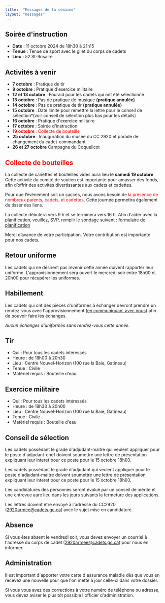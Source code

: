 ```yaml
---
title:  "Messages de la semaine"
layout: "messages"
---
```

 
## Soirée d'instruction  

- **Date** : 11 octobre 2024 de 18h30 à 21h15
- **Tenue** : Tenue de sport avec le gilet du corps de cadets
- **Lieu** : 52 St-Rosaire
 
## Activités à venir

- **7 octobre** : Pratique de tir
- **9 octobre** : Pratique d'exercice militaire
- **12 et 13 octobre** : Fouraid pour les cadets qui ont été sélectionné
- **13 octobre** : Pas de pratique de musique **(pratique annulée)**
- **14 octobre** : Pas de pratique de tir **(pratique annulée)**
- **15 octobre** : Date limite pour remettre la lettre pour le conseil de sélection*(voir conseil de sélection plus bas pour les détails)
- **16 octobre** : Pratique d'exercice militaire
- **17 octobre** : Soirée d'instruction
- <span style="color: red">**19 octobre** : Collecte de bouteille</span>
- **25 octobre** : Inauguration du musée du CC 2920 et parade de changement du cadet-commandant
- **26 et 27 octobre** Campagne du Coquelicot

<h2 style="color: red; ">Collecte de bouteilles</h2>

La collecte de canettes et bouteilles vides aura lieu le **samedi 19 octobre**. Cette activité du comité de soutien est importante pour amasser des fonds, afin d’offrir des activités divertissantes aux cadets et cadettes. 

Pour que l’événement soit un succès, nous avons besoin de <span style="color: red;">la présence de nombreux parents, cadets, et cadettes</span>.  Cette journée permettra également de tisser des liens.

La collecte débutera vers 9 h et se terminera vers 16 h. Afin d'aider avec la planification, veuillez, SVP, remplir le sondage suivant : [formulaire de planification](https://docs.google.com/forms/d/e/1FAIpQLSd0TPZDnoZbTcHay44lrGla5njBJ1C_SSw31JkYZ_B5s0m7xg/viewform)

Merci d’avance de votre participation. Votre contribution est importante pour nos cadets. 


## Retour uniforme

Les cadets qui ne désirent pas revenir cette année doivent rapporter leur uniforme. L'approvisionnement sera ouvert le mercredi soir entre 18h00 et 20h00 pour récupérer les uniformes.

## Habillement

Les cadets qui ont des pièces d'uniformes à échanger devront prendre un rendez-vous avec l'approvisionnement ([en communiquant avec nous](https://cc2920.ca/information/comment-nous-rejoindre/#nos-coordonnées)) afin de pouvoir faire les échanges.

*Aucun échanges d'uniformes sans rendez-vous cette année.*

## Tir

- Qui : Pour tous les cadets intéressés 
- Heure : de 18h00 à 20h30
- Lieu : Centre Nouvel-Horizon (100 rue la Baie, Gatineau) 
- Tenue : Civile
- Matériel requis : Bouteille d'eau

## Exercice militaire

- Qui :  Pour tous les cadets intéressés 
- Heure : de 18h30 à 20h00
- Lieu : Centre Nouvel-Horizon (100 rue la Baie, Gatineau) 
- Tenue : Civile
- Matériel requis : Bouteille d'eau

## Conseil de sélection

Les cadets possédant le grade d'adjudant-maitre qui veulent appliquer pour le poste d'adjudant-chef doivent soumettre une lettre de présentation expliquant leur interet pour ce poste pour le 15 octobre 18h00. 

Les cadets possédant le grade d'adjudant qui veulent appliquer pour le poste d'adjudant-maitre doivent soumettre une lettre de présentation expliquant leur interet pour ce poste pour le 15 octobre 18h00.

Les candidatures des personnes seront évalué par un conseil de mérite et une entrevue aure lieu dans les jours suivants la fermeture des applications.

Les lettres doivent être envoyé à l'adresse du CC2920 (<2920armee@cadets.gc.ca>) avec le sujet mise en candidature.

## Absence

Si vous êtes absent le vendredi soir, vous devez envoyer un courriel à l'adresse du corps de cadet (<2920armee@cadets.gc.ca>) pour nous en informer.

## Administration

Il est important d'apporter votre carte d'assurance maladie dès que vous en recevez une nouvelle pour que l'on mette à jour celle-ci dans votre dossier.

Si vous vous avez des corrections à votre numéro de téléphone ou adresse, vous devez aviser le plus tôt possible l'officier d'administration. 

